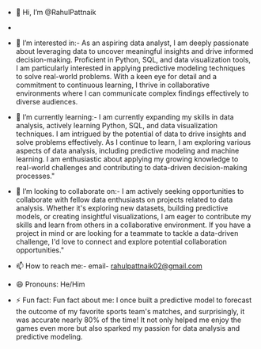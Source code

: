 - 👋 Hi, I’m @RahulPattnaik
- 
- 👀 I’m interested in:-
As an aspiring data analyst, I am deeply passionate about leveraging data to uncover meaningful insights and drive informed decision-making.
Proficient in Python, SQL, and data visualization tools, I am particularly interested in applying predictive modeling techniques to solve real-world problems.
With a keen eye for detail and a commitment to continuous learning, I thrive in collaborative environments where I can communicate complex findings effectively to diverse audiences.

- 🌱 I’m currently learning:-
I am currently expanding my skills in data analysis, actively learning Python, SQL, and data visualization techniques. I am intrigued by the potential of data to drive insights and solve problems effectively. 
As I continue to learn, I am exploring various aspects of data analysis, including predictive modeling and machine learning.
I am enthusiastic about applying my growing knowledge to real-world challenges and contributing to data-driven decision-making processes."

- 💞️ I’m looking to collaborate on:-
I am actively seeking opportunities to collaborate with fellow data enthusiasts on projects related to data analysis. 
Whether it's exploring new datasets, building predictive models, or creating insightful visualizations, I am eager to contribute my skills and learn from others in a collaborative environment.
If you have a project in mind or are looking for a teammate to tackle a data-driven challenge, I'd love to connect and explore potential collaboration opportunities."
- 📫 How to reach me:-
  email- rahulpattnaik02@gmail.com
- 😄 Pronouns: He/Him
- ⚡ Fun fact: 
Fun fact about me: I once built a predictive model to forecast the outcome of my favorite sports team's matches, and surprisingly, 
it was accurate nearly 80% of the time! It not only helped me enjoy the games even more but also sparked my passion for data analysis and predictive modeling.

<!---
RahulPattnaik/RahulPattnaik is a ✨ special ✨ repository because its `README.md` (this file) appears on your GitHub profile.
You can click the Preview link to take a look at your changes.
--->
